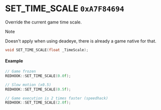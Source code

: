 # SET_TIME_SCALE `0xA7F84694`

Override the current game time scale.

> [!NOTE]
> Doesn't apply when using deadeye, there is already a game native for that.

```cpp
void SET_TIME_SCALE(float _TimeScale);
```

#### Example

```cpp
// Game frozen
REDHOOK::SET_TIME_SCALE(0.0f);

// Slow motion (x0.5)
REDHOOK::SET_TIME_SCALE(0.5f);

// Game execution is 2 times faster (speedhack)
REDHOOK::SET_TIME_SCALE(2.0f);
```